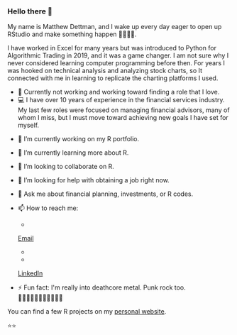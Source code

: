 ### Hello there 👋

My name is Matthew Dettman, and I wake up every day eager to open up RStudio and make something happen 🚀🚀🚀🚀.

I have worked in Excel for many years but was introduced to Python for Algorithmic Trading in 2019, and it was a game changer.  I am not sure why I never considered learning computer programming before then.  For years I was hooked on technical analysis and analyzing stock charts, so It connected with me in learning to replicate the charting platforms I used.   

* 🤵 Currently not working and working toward finding a role that I love.  
* 💻 I have over 10 years of experience in the financial services industry.  My last few roles were focused on managing financial advisors, many of whom I miss, but I must move toward achieving new goals I have set for myself.  
- 🔭 I’m currently working on my R portfolio.
- 🌱 I’m currently learning more about R. 
- 👯 I’m looking to collaborate on R.  
- 🤔 I’m looking for help with obtaining a job right now.  
- 💬 Ask me about financial planning, investments, or R codes.  
- 📫 How to reach me: 
   - <a href="mailto:matthew.dettman@gmail.com">
    <span class="fa fa-envelope-o"></span>
     
    Email
   - </a>
   - <a href="https://www.linkedin.com/in/matthewdettman/">
    <span class="fa fa-linkedin"></span>
     
    LinkedIn
  </a>
- ⚡ Fun fact: I'm really into deathcore metal.  Punk rock too.   🎵🎵🎵🎵🎵🎵🎵🎵🎵🎵🎵

You can find a few R projects on my [personal website](https://matthewdettman.github.io/).  

⭐⭐
